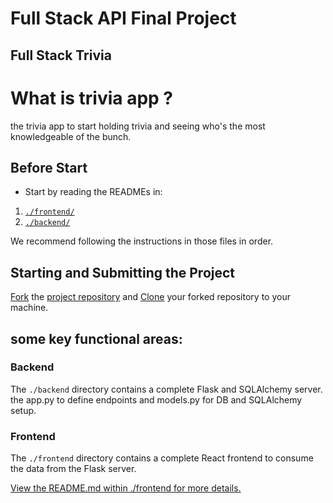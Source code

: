 # Full Stack API Final Project

## Full Stack Trivia

# What is trivia app ?
 the trivia app to  start holding trivia and seeing who's the most knowledgeable of the bunch. 


## Before Start

- Start by reading the READMEs in:

1. [`./frontend/`](./frontend/README.md)
2. [`./backend/`](./backend/README.md)

We recommend following the instructions in those files in order. 

## Starting and Submitting the Project

[Fork](https://help.github.com/en/articles/fork-a-repo) the [project repository]() and [Clone](https://help.github.com/en/articles/cloning-a-repository) your forked repository to your machine. 



 ## some key functional areas:

### Backend

The `./backend` directory contains a  complete Flask and SQLAlchemy server. the app.py to define endpoints and  models.py for DB and SQLAlchemy setup. 

### Frontend

The `./frontend` directory contains a complete React frontend to consume the data from the Flask server. 


[View the README.md within ./frontend for more details.](./frontend/README.md)
